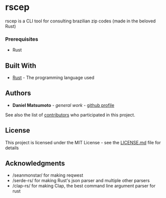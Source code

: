 # rscep 

rscep is a CLI tool for consulting brazilian zip codes (made in the beloved Rust)


### Prerequisites

- Rust


## Built With

* [Rust](https://www.rust-lang.org/) - The programming language used


## Authors

* **Daniel Matsumoto** - *general work* - [github profile](https://github.com/DanielMatsumoto)

See also the list of [contributors](https://github.com/your/project/contributors) who participated in this project.

## License

This project is licensed under the MIT License - see the [LICENSE.md](LICENSE.md) file for details

## Acknowledgments

* /seanmonstar/ for making reqwest
* /serde-rs/ for making Rust's json parser and multiple other parsers
* /clap-rs/ for making Clap, the best command line argument parser for rust


